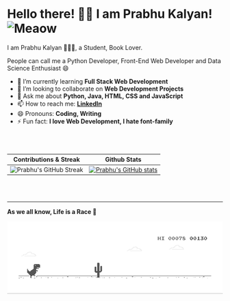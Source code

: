 <!-- ### Hi there 👋 -->

<!--
**prabhu30/prabhu30** is a ✨ _special_ ✨ repository because its `README.md` (this file) appears on your GitHub profile.

Here are some ideas to get you started:

- 🔭 I’m currently working on ...
- 🌱 I’m currently learning ...
- 👯 I’m looking to collaborate on ...
- 🤔 I’m looking for help with ...
- 💬 Ask me about ...
- 📫 How to reach me: ...
- 😄 Pronouns: ...
- ⚡ Fun fact: ...
-->




# Hello there! 👋🏻 I am Prabhu Kalyan! <img src="https://i.imgur.com/veZrcC7.gif" alt="Meaow" width="50" />

I am Prabhu Kalyan 🙋🏻‍♂️, a Student, Book Lover.

People can call me a Python Developer, Front-End Web Developer and Data Science Enthusiast 😄

<!--
- 🔭 I’m currently working on **Data Science & Web Development**
-->

- 🌱 I’m currently learning **Full Stack Web Development**
- 👯 I’m looking to collaborate on **Web Development Projects**
- 💬 Ask me about **Python, Java, HTML, CSS and JavaScript**
- 📫 How to reach me: **[LinkedIn](https://www.linkedin.com/in/prabhukalyan/)**
- 😄 Pronouns: **Coding, Writing**
- ⚡ Fun fact: **I love Web Development, I hate font-family**

<!-- <p align="center"> <img src="https://komarev.com/ghpvc/?username=prabhu30" alt="prabhu30" /> </p> -->

<!-- [![Prabhu's GitHub Activity Graph](https://activity-graph.herokuapp.com/graph?username=prabhu30&theme=xcode)](https://git.io/JsQpD) -->

<br><br>

|Contributions & Streak|Github Stats|
|:---:|:---:| 
|![Prabhu's GitHub Streak](https://github-readme-streak-stats.herokuapp.com/?user=prabhu30&theme=blueberry)| [![Prabhu's GitHub stats](https://github-readme-stats.vercel.app/api?username=prabhu30&theme=tokyonight)](https://github.com/prabhu30/github-readme-stats)|

<!--
|One Good Repo|Top Languages|
|:---:|:---:| 
|[![Readme Card](https://github-readme-stats.vercel.app/api/pin/?username=prabhu30&repo=coding&show_owner=true&theme=prussian)](https://github.com/prabhu30/github-readme-stats)| [![Top Langs](https://github-readme-stats.vercel.app/api/top-langs/?username=prabhu30&theme=react)](https://github.com/prabhu30/github-readme-stats)|
-->

<br><br>
<hr>

**As we all know, Life is a Race 🚀**

![Dino](https://github.com/prabhu30/prabhu30/blob/main/dino.gif?raw=true)
